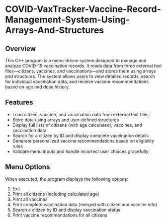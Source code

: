 # COVID-VaxTracker-Vaccine-Record-Management-System-Using-Arrays-And-Structures

## Overview

This C++ program is a menu-driven system designed to manage and analyze COVID-19 vaccination records. It reads data from three external text files—citizens, vaccines, and vaccinations—and stores them using arrays and structures. The system allows users to view detailed records, search for individual vaccination data, and receive vaccine recommendations based on age and dose history.

## Features

- Load citizen, vaccine, and vaccination data from external text files
- Store data using arrays and user-defined structures
- Display full lists of citizens (with age calculated), vaccines, and vaccination data
- Search for a citizen by ID and display complete vaccination details
- Generate personalized vaccine recommendations based on eligibility rules
- Validate menu inputs and handle incorrect user choices gracefully

## Menu Options

When executed, the program displays the following options:

1. Exit  
2. Print all citizens (including calculated age)  
3. Print all vaccines  
4. Print complete vaccination data (merged with citizen and vaccine info)  
5. Search a citizen by ID and display vaccination status  
6. Print vaccine recommendations for all citizens
